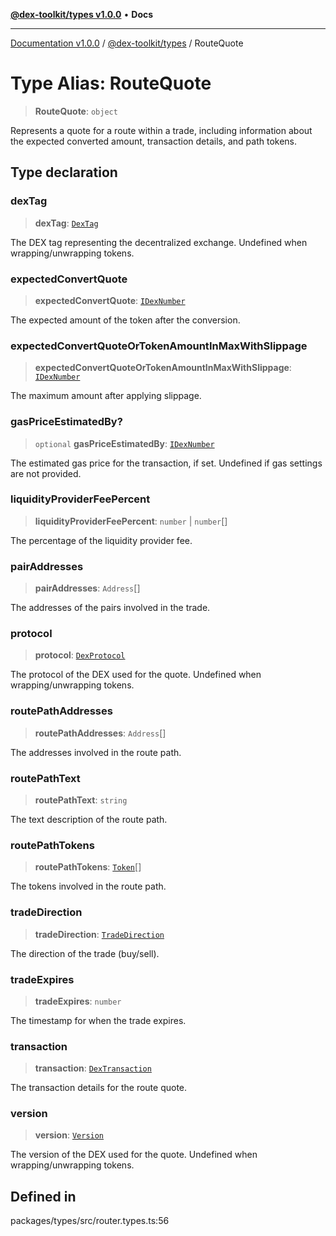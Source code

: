 [**@dex-toolkit/types v1.0.0**](../README.md) • **Docs**

***

[Documentation v1.0.0](../../../packages.md) / [@dex-toolkit/types](../README.md) / RouteQuote

# Type Alias: RouteQuote

> **RouteQuote**: `object`

Represents a quote for a route within a trade, including information about the expected converted amount, transaction details, and path tokens.

## Type declaration

### dexTag

> **dexTag**: [`DexTag`](DexTag.md)

The DEX tag representing the decentralized exchange. Undefined when wrapping/unwrapping tokens.

### expectedConvertQuote

> **expectedConvertQuote**: [`IDexNumber`](../interfaces/IDexNumber.md)

The expected amount of the token after the conversion.

### expectedConvertQuoteOrTokenAmountInMaxWithSlippage

> **expectedConvertQuoteOrTokenAmountInMaxWithSlippage**: [`IDexNumber`](../interfaces/IDexNumber.md)

The maximum amount after applying slippage.

### gasPriceEstimatedBy?

> `optional` **gasPriceEstimatedBy**: [`IDexNumber`](../interfaces/IDexNumber.md)

The estimated gas price for the transaction, if set. Undefined if gas settings are not provided.

### liquidityProviderFeePercent

> **liquidityProviderFeePercent**: `number` \| `number`[]

The percentage of the liquidity provider fee.

### pairAddresses

> **pairAddresses**: `Address`[]

The addresses of the pairs involved in the trade.

### protocol

> **protocol**: [`DexProtocol`](DexProtocol.md)

The protocol of the DEX used for the quote. Undefined when wrapping/unwrapping tokens.

### routePathAddresses

> **routePathAddresses**: `Address`[]

The addresses involved in the route path.

### routePathText

> **routePathText**: `string`

The text description of the route path.

### routePathTokens

> **routePathTokens**: [`Token`](Token.md)[]

The tokens involved in the route path.

### tradeDirection

> **tradeDirection**: [`TradeDirection`](TradeDirection.md)

The direction of the trade (buy/sell).

### tradeExpires

> **tradeExpires**: `number`

The timestamp for when the trade expires.

### transaction

> **transaction**: [`DexTransaction`](DexTransaction.md)

The transaction details for the route quote.

### version

> **version**: [`Version`](Version.md)

The version of the DEX used for the quote. Undefined when wrapping/unwrapping tokens.

## Defined in

packages/types/src/router.types.ts:56
